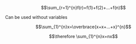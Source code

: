 $$\sum_{r=1}^{n}f(r)=f(1)+f(2)+...+f(n)$$

Can be used without variables

$$\sum_{1}^{n}x=\overbrace{x+x+...+x}^{n}$$

$$\therefore \sum_{1}^{n}x=nx$$
